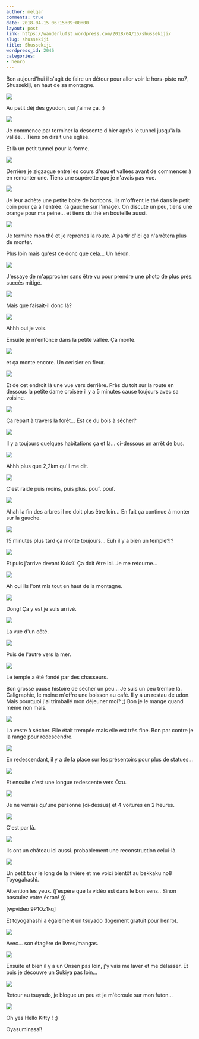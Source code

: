 ```yaml
---
author: melqar
comments: true
date: 2018-04-15 06:15:09+00:00
layout: post
link: https://wanderlufst.wordpress.com/2018/04/15/shussekiji/
slug: shussekiji
title: Shussekiji
wordpress_id: 2046
categories:
- henro
---
```


Bon aujourd'hui il s'agit de faire un détour pour aller voir le hors-piste no7, Shussekiji, en haut de sa montagne.

![](https://wanderlufst.files.wordpress.com/2018/04/img_20180410_0733581017079761.jpg)

Au petit déj des gyūdon, oui j'aime ça. :)

![](https://wanderlufst.files.wordpress.com/2018/04/img_20180410_0810131459459105.jpg)

Je commence par terminer la descente d'hier après le tunnel jusqu'à la vallée... Tiens on dirait une église.

Et là un petit tunnel pour la forme.

![](https://wanderlufst.files.wordpress.com/2018/04/img_20180410_0824542136296527.jpg)

Derrière je zigzague entre les cours d'eau et vallées avant de commencer à en remonter une. Tiens une supérette que je n'avais pas vue.

![](https://wanderlufst.files.wordpress.com/2018/04/img_20180410_090723-559550895.jpg)

Je leur achète une petite boite de bonbons, ils m'offrent le thé dans le petit coin pour ça à l'entrée. (à gauche sur l'image). On discute un peu, tiens une orange pour ma peine... et tiens du thé en bouteille aussi.

![](https://wanderlufst.files.wordpress.com/2018/04/img_20180410_1021551956249765.jpg)

Je termine mon thé et je reprends la route. A partir d'ici ça n'arrêtera plus de monter.

Plus loin mais qu'est ce donc que cela... Un héron.

![](https://wanderlufst.files.wordpress.com/2018/04/img_20180410_091448-168581464.jpg)

J'essaye de m'approcher sans être vu pour prendre une photo de plus près. succès mitigé.

![](https://wanderlufst.files.wordpress.com/2018/04/img_20180410_0915201302847964.jpg)

Mais que faisait-il donc là?

![](https://wanderlufst.files.wordpress.com/2018/04/img_20180410_0915551558348891.jpg)

Ahhh oui je vois.

Ensuite je m'enfonce dans la petite vallée. Ça monte.

![](https://wanderlufst.files.wordpress.com/2018/04/img_20180410_100513-1143141045.jpg)

et ça monte encore. Un cerisier en fleur.

![](https://wanderlufst.files.wordpress.com/2018/04/img_20180410_1025031439936848.jpg)

Et de cet endroit là une vue vers derrière. Près du toit sur la route en dessous la petite dame croisée il y a 5 minutes cause toujours avec sa voisine.

![](https://wanderlufst.files.wordpress.com/2018/04/img_20180410_1022521017168381.jpg)

Ça repart à travers la forêt... Est ce du bois à sécher?

![](https://wanderlufst.files.wordpress.com/2018/04/img_20180410_103124521527573.jpg)

Il y a toujours quelques habitations ça et là... ci-dessous un arrêt de bus.

![](https://wanderlufst.files.wordpress.com/2018/04/img_20180410_104901-1456048471.jpg)

Ahhh plus que 2,2km qu'il me dit.

![](https://wanderlufst.files.wordpress.com/2018/04/img_20180410_1055351354819198.jpg)

C'est raide puis moins, puis plus. pouf. pouf.

![](https://wanderlufst.files.wordpress.com/2018/04/img_20180410_111825865114183.jpg)

Ahah la fin des arbres il ne doit plus être loin... En fait ça continue à monter sur la gauche.

![](https://wanderlufst.files.wordpress.com/2018/04/img_20180410_112610-423982490.jpg)

15 minutes plus tard ça monte toujours... Euh il y a bien un temple?!?

![](https://wanderlufst.files.wordpress.com/2018/04/img_20180410_1136441198438725.jpg)

Et puis j'arrive devant Kukaï. Ça doit être ici. Je me retourne...

![](https://wanderlufst.files.wordpress.com/2018/04/img_20180410_113657-927244453.jpg)

Ah oui ils l'ont mis tout en haut de la montagne.

![](https://wanderlufst.files.wordpress.com/2018/04/img_20180410_113917-2001776766.jpg)

Dong! Ça y est je suis arrivé.

![](https://wanderlufst.files.wordpress.com/2018/04/img_20180410_114809-956027188.jpg)

La vue d'un côté.

![](https://wanderlufst.files.wordpress.com/2018/04/img_20180410_115134406694315.jpg)

Puis de l'autre vers la mer.

![](https://wanderlufst.files.wordpress.com/2018/04/img_20180410_114856-904298663.jpg)

Le temple a été fondé par des chasseurs.

Bon grosse pause histoire de sécher un peu... Je suis un peu trempé là. Caligraphie, le moine m'offre une boisson au café. Il y a un restau de udon. Mais pourquoi j'ai trimballé mon déjeuner moi? ;) Bon je le mange quand même non mais.

![](https://wanderlufst.files.wordpress.com/2018/04/img_20180410_1157241629257570.jpg)

La veste à sécher. Elle était trempée mais elle est très fine. Bon par contre je la range pour redescendre.

![](https://wanderlufst.files.wordpress.com/2018/04/img_20180410_131937-845489275.jpg)

En redescendant, il y a de la place sur les présentoirs pour plus de statues...

![](https://wanderlufst.files.wordpress.com/2018/04/img_20180410_135411971725387.jpg)

Et ensuite c'est une longue redescente vers Ōzu.

![](https://wanderlufst.files.wordpress.com/2018/04/img_20180410_144802-1962873855.jpg)

Je ne verrais qu'une personne (ci-dessus) et 4 voitures en 2 heures.

![](https://wanderlufst.files.wordpress.com/2018/04/img_20180410_145240-1288898252.jpg)

C'est par là.

![](https://wanderlufst.files.wordpress.com/2018/04/img_20180410_154721-1428159833.jpg)

Ils ont un château ici aussi. probablement une reconstruction celui-là.

![](https://wanderlufst.files.wordpress.com/2018/04/img_20180410_160600-1881022021.jpg)

Un petit tour le long de la rivière et me voici bientôt au bekkaku no8 Toyogahashi.

Attention les yeux. (j'espère que la vidéo est dans le bon sens.. Sinon basculez votre écran! ;))

[wpvideo 9P1Oz1kq]

Et toyogahashi a également un tsuyado (logement gratuit pour henro).

![](https://wanderlufst.files.wordpress.com/2018/04/img_20180410_171616-2126434460.jpg)

Avec... son étagère de livres/mangas.

![](https://wanderlufst.files.wordpress.com/2018/04/img_20180410_171554-702846000.jpg)

Ensuite et bien il y a un Onsen pas loin, j'y vais me laver et me délasser. Et puis je découvre un Sukiya pas loin...

![](https://wanderlufst.files.wordpress.com/2018/04/img_20180410_185925-1534156246.jpg)

Retour au tsuyado, je blogue un peu et je m'écroule sur mon futon...

![](https://wanderlufst.files.wordpress.com/2018/04/img_20180410_200235-1193435557.jpg)

Oh yes Hello Kitty ! ;)

Oyasuminasaï!
